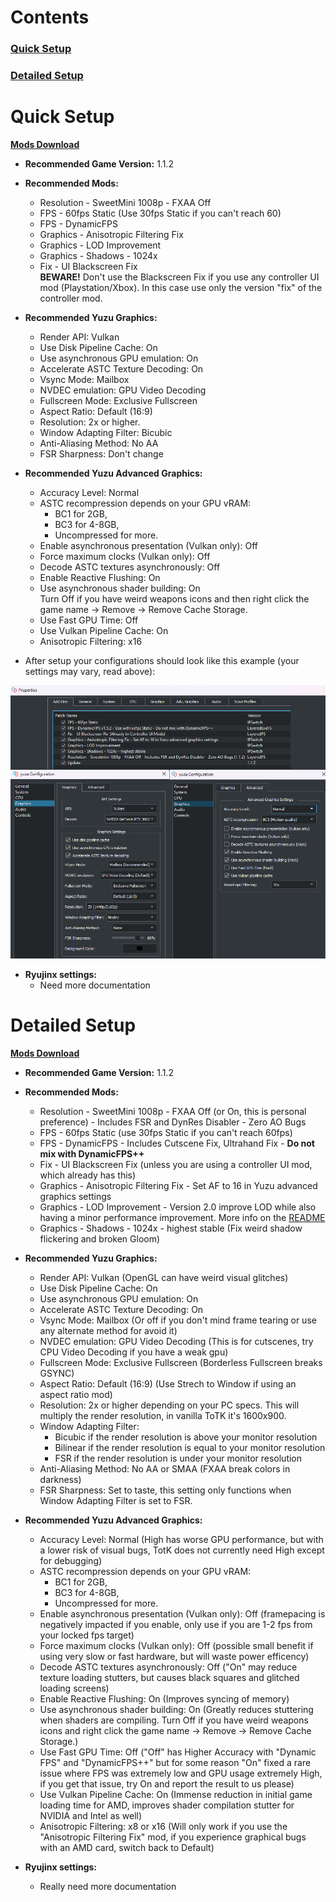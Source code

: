 # Contents  
### [Quick Setup](#quick-setup-1)  
### [Detailed Setup](#detailed-setup-1)

# Quick Setup
**[Mods Download](https://github.com/HolographicWings/TOTK-Mods-collection/releases)**
- **Recommended Game Version:** 1.1.2
- **Recommended Mods:**
  - Resolution - SweetMini 1008p - FXAA Off
  - FPS - 60fps Static (Use 30fps Static if you can't reach 60)
  - FPS - DynamicFPS
  - Graphics - Anisotropic Filtering Fix
  - Graphics - LOD Improvement
  - Graphics - Shadows - 1024x
  - Fix - UI Blackscreen Fix
  </br>**BEWARE!** Don't use the Blackscreen Fix if you use any controller UI mod (Playstation/Xbox). In this case use only the version "fix" of the controller mod.

- **Recommended Yuzu Graphics:**
  - Render API: Vulkan
  - Use Disk Pipeline Cache: On
  - Use asynchronous GPU emulation: On
  - Accelerate ASTC Texture Decoding: On
  - Vsync Mode: Mailbox
  - NVDEC emulation: GPU Video Decoding
  - Fullscreen Mode: Exclusive Fullscreen
  - Aspect Ratio: Default (16:9)
  - Resolution: 2x or higher.
  - Window Adapting Filter: Bicubic
  - Anti-Aliasing Method: No AA
  - FSR Sharpness: Don't change

- **Recommended Yuzu Advanced Graphics:**
  - Accuracy Level: Normal
  - ASTC recompression depends on your GPU vRAM:
    - BC1 for 2GB,
    - BC3 for 4-8GB,
    - Uncompressed for more.
  - Enable asynchronous presentation (Vulkan only): Off
  - Force maximum clocks (Vulkan only): Off
  - Decode ASTC textures asynchronously: Off
  - Enable Reactive Flushing: On
  - Use asynchronous shader building: On
    </br>Turn Off if you have weird weapons icons and then right click the game name -> Remove -> Remove Cache Storage.
  - Use Fast GPU Time: Off
  - Use Vulkan Pipeline Cache: On
  - Anisotropic Filtering: x16

- After setup your configurations should look like this example (your settings may vary, read above):

![Recommended Settings](Guide/Readme_Recommendations.png)

- **Ryujinx settings:**
  - Need more documentation

# Detailed Setup
**[Mods Download](https://github.com/HolographicWings/TOTK-Mods-collection/releases)**
- **Recommended Game Version:** 1.1.2
- **Recommended Mods:**
    - Resolution - SweetMini 1008p - FXAA Off (or On, this is personal preference) - Includes FSR and DynRes Disabler - Zero AO Bugs
    - FPS - 60fps Static (use 30fps Static if you can't reach 60fps)
    - FPS - DynamicFPS - Includes Cutscene Fix, Ultrahand Fix - **Do not mix with DynamicFPS++**
    - Fix - UI Blackscreen Fix (unless you are using a controller UI mod, which already has this)
    - Graphics - Anisotropic Filtering Fix - Set AF to 16 in Yuzu advanced graphics settings
    - Graphics - LOD Improvement - Version 2.0 improve LOD while also having a minor performance improvement. More info on the [README](README.md)
    - Graphics - Shadows - 1024x - highest stable (Fix weird shadow flickering and broken Gloom)

- **Recommended Yuzu Graphics:**
  - Render API: Vulkan (OpenGL can have weird visual glitches)
  - Use Disk Pipeline Cache: On
  - Use asynchronous GPU emulation: On
  - Accelerate ASTC Texture Decoding: On
  - Vsync Mode: Mailbox (Or off if you don't mind frame tearing or use any alternate method for avoid it)
  - NVDEC emulation: GPU Video Decoding (This is for cutscenes, try CPU Video Decoding if you have a weak gpu)
  - Fullscreen Mode: Exclusive Fullscreen (Borderless Fullscreen breaks GSYNC)
  - Aspect Ratio: Default (16:9) (Use Strech to Window if using an aspect ratio mod)
  - Resolution: 2x or higher depending on your PC specs. This will multiply the render resolution, in vanilla ToTK it's 1600x900.
  - Window Adapting Filter:
    - Bicubic if the render resolution is above your monitor resolution
    - Bilinear if the render resolution is equal to your monitor resolution
    - FSR if the render resolution is under your monitor resolution
  - Anti-Aliasing Method: No AA or SMAA (FXAA break colors in darkness)
  - FSR Sharpness: Set to taste, this setting only functions when Window Adapting Filter is set to FSR.

- **Recommended Yuzu Advanced Graphics:**
  - Accuracy Level: Normal (High has worse GPU performance, but with a lower risk of visual bugs, TotK does not currently need High except for debugging)
  - ASTC recompression depends on your GPU vRAM:
    - BC1 for 2GB,
    - BC3 for 4-8GB,
    - Uncompressed for more.
  - Enable asynchronous presentation (Vulkan only): Off (framepacing is negatively impacted if you enable, only use if you are 1-2 fps from your locked fps target)
  - Force maximum clocks (Vulkan only): Off (possible small benefit if using very slow or fast hardware, but will waste power efficency)
  - Decode ASTC textures asynchronously: Off ("On" may reduce texture loading stutters, but causes black squares and glitched loading screens)
  - Enable Reactive Flushing: On (Improves syncing of memory)
  - Use asynchronous shader building: On (Greatly reduces stuttering when shaders are compiling. Turn Off if you have weird weapons icons and right click the game name -> Remove -> Remove Cache Storage.)
  - Use Fast GPU Time: Off ("Off" has Higher Accuracy with "Dynamic FPS" and "DynamicFPS++" but for some reason "On" fixed a rare issue where FPS was extremely low and GPU usage extremely High, if you get that issue, try On and report the result to us please)
  - Use Vulkan Pipeline Cache: On (Immense reduction in initial game loading time for AMD, improves shader compilation stutter for NVIDIA and Intel as well)
  - Anisotropic Filtering: x8 or x16 (Will only work if you use the "Anisotropic Filtering Fix" mod, if you experience graphical bugs with an AMD card, switch back to Default)

- **Ryujinx settings:**
  - Really need more documentation
